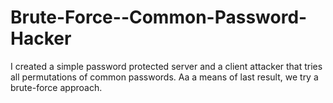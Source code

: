 # Brute-Force--Common-Password-Hacker
I created a simple password protected server and a client attacker that tries all permutations of common passwords. Aa a means of last result, we try a brute-force approach. 
